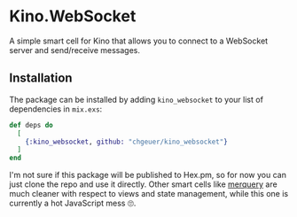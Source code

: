 # Kino.WebSocket

A simple smart cell for Kino that allows you to connect to a WebSocket server and send/receive messages.

## Installation

The package can be installed by adding `kino_websocket` to your list of dependencies in `mix.exs`:

```elixir
def deps do
  [
    {:kino_websocket, github: "chgeuer/kino_websocket"}
  ]
end
```

I'm not sure if this package will be published to Hex.pm, so for now you can just clone the repo and use it directly. Other smart cells like [merquery](https://github.com/acalejos/merquery) are much cleaner with respect to views and state management, while this one is currently a hot JavaScript mess 🙄.
